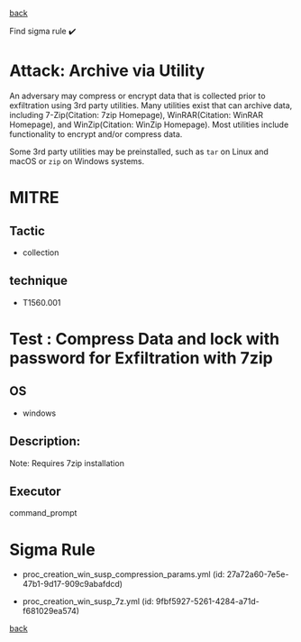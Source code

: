 
[back](../index.md)

Find sigma rule :heavy_check_mark: 

# Attack: Archive via Utility 

An adversary may compress or encrypt data that is collected prior to exfiltration using 3rd party utilities. Many utilities exist that can archive data, including 7-Zip(Citation: 7zip Homepage), WinRAR(Citation: WinRAR Homepage), and WinZip(Citation: WinZip Homepage). Most utilities include functionality to encrypt and/or compress data.

Some 3rd party utilities may be preinstalled, such as `tar` on Linux and macOS or `zip` on Windows systems.

# MITRE
## Tactic
  - collection


## technique
  - T1560.001


# Test : Compress Data and lock with password for Exfiltration with 7zip
## OS
  - windows


## Description:
Note: Requires 7zip installation


## Executor
command_prompt

# Sigma Rule
 - proc_creation_win_susp_compression_params.yml (id: 27a72a60-7e5e-47b1-9d17-909c9abafdcd)

 - proc_creation_win_susp_7z.yml (id: 9fbf5927-5261-4284-a71d-f681029ea574)



[back](../index.md)
